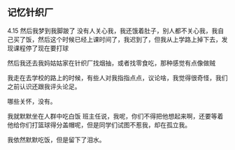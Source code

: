## 记忆针织厂

4.15 然后我梦到我脚跛了 没有人关心我，我还饿着肚子，别人都不关心我，我自己买了饭，然后这个时候已经上课时间了，我迟到了，但我从上学路上掉下去，发现课程停了现在要打球

然后我还去我妈姑姑家在针织厂找烟抽，或者找零食吃，那种感觉有点像做贼

我走在去学校的路上的时候，有些人对我指指点点，议论啥，我觉得很奇怪，我们之前认识还跟我评头论足。

哪些关怀，没有。

我就默默坐在人群中吃白饭
班主任说，我呢，你们不得把他想起来啊，还要等着他给你们打篮球得分盖帽呢，但是同学们试图不惹我，却在孤立我。

我依然默默吃饭，但是留下了泪水。

